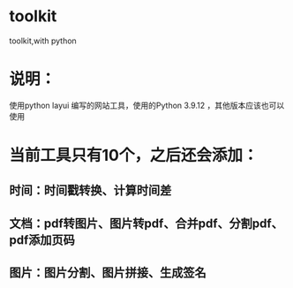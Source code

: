 # toolkit
toolkit,with python
# 说明：
使用python layui 编写的网站工具，使用的Python 3.9.12 ，其他版本应该也可以使用

# 当前工具只有10个，之后还会添加：
## 时间：时间戳转换、计算时间差
## 文档：pdf转图片、图片转pdf、合并pdf、分割pdf、pdf添加页码
## 图片：图片分割、图片拼接、生成签名 
